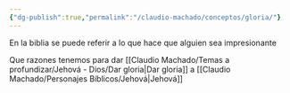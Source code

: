 ```yaml
---
{"dg-publish":true,"permalink":"/claudio-machado/conceptos/gloria/"}
---
```


En la biblia se puede referir a lo que hace que alguien sea impresionante 

Que razones tenemos para dar [[Claudio Machado/Temas a profundizar/Jehová - Dios/Dar gloria\|Dar gloria]] a [[Claudio Machado/Personajes Bíblicos/Jehová\|Jehová]]
